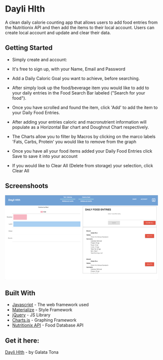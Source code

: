 # Dayli Hlth

A clean daily calorie counting app that allows users to add food entries from the  Nutritionix API and then add the items to their local account. Users can create local account and update and clear their data. 

## Getting Started

- Simply create and account:
- It's free to sign up, with your Name, Email and Password

- Add a Daily Caloric Goal you want to achieve, before searching.

- After simply look up the food/beverage item you would like to add to your daily entries in the Food Search Bar labeled ("Search for your food").

- Once you have scrolled and found the item, click 'Add' to add the item to your Daily Food Entries.
- After adding your entries caloric and macronutrient information will populate as a Horizontal Bar chart and Doughnut Chart respectively. 
- The Charts allow you to filter by Macros by clicking on the marco labels 'Fats, Carbs, Protein' you would like to remove from the graph

- Once you have all your food items added your Daily Food Entries click Save to save it into your account

- If you would like to Clear All (Delete from storage) your selection, click Clear All

## Screenshoots
![alt text](https://github.com/tonagalata/tonagalata.github.io/blob/master/assets/screenshot1.png)


## Built With

* [Javascript](https://developer.mozilla.org/en-US/docs/Web/JavaScript) - The web framework used
* [Materialize](https://materializecss.com/) - Style Framework
* [jQuery](https://jquery.com/) - JS Library
* [Charts.js](https://www.chartjs.org/) - Graphing Framework
* [Nutritionix API](https://www.nutritionix.com/) - Food Database API

## Get it here:
[Dayli Hlth](https://tonagalata.github.io/) - by Galata Tona